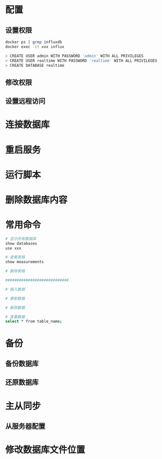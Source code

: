 # 配置

## 设置权限

```bash
docker ps | grep influxdb
docker exec -it xxx influx

> CREATE USER admin WITH PASSWORD 'admin' WITH ALL PRIVILEGES
> CREATE USER realtime WITH PASSWORD 'realtime' WITH ALL PRIVILEGES
> CREATE DATABASE realtime
```

## 修改权限

## 设置远程访问

# 连接数据库

# 重启服务

# 运行脚本

# 删除数据库内容

# 常用命令

```bash
# 显示所有数据库
show databases
use xxx

# 查看表格
show measurements

# 删除表格

############################

# 插入数据

# 更新数据

# 删除数据

# 查看数据
select * from table_name;
```

# 备份

## 备份数据库

## 还原数据库

# 主从同步

## 从服务器配置

# 修改数据库文件位置
